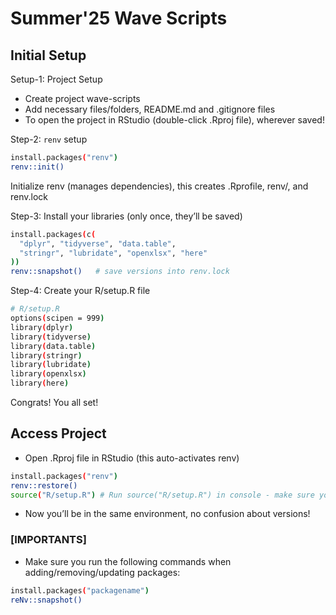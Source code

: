# Summer'25 Wave Scripts

## Initial Setup

Setup-1: Project Setup
- Create project wave-scripts
- Add necessary files/folders, README.md and .gitignore files
- To open the project in RStudio (double-click .Rproj file), wherever saved!

Step-2: `renv` setup
```bash
install.packages("renv")
renv::init()
```
Initialize renv (manages dependencies), this creates .Rprofile, renv/, and renv.lock

Step-3: Install your libraries (only once, they’ll be saved)
```bash
install.packages(c(
  "dplyr", "tidyverse", "data.table",
  "stringr", "lubridate", "openxlsx", "here"
))
renv::snapshot()   # save versions into renv.lock
```

Step-4: Create your R/setup.R file
```bash
# R/setup.R
options(scipen = 999)
library(dplyr)
library(tidyverse)
library(data.table)
library(stringr)
library(lubridate)
library(openxlsx)
library(here)
```

Congrats! You all set!

## Access Project
- Open .Rproj file in RStudio (this auto-activates renv)
```bash
install.packages("renv")
renv::restore()
source("R/setup.R") # Run source("R/setup.R") in console - make sure you are in the project's directory
```
- Now you’ll be in the same environment, no confusion about versions!

### [IMPORTANTS]
- Make sure you run the following commands when adding/removing/updating packages:
```bash
install.packages("packagename")
reNv::snapshot()
```